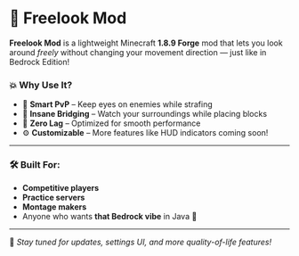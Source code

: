 # 🎯 Freelook Mod

**Freelook Mod** is a lightweight Minecraft **1.8.9 Forge** mod that lets you look around *freely* without changing your movement direction — just like in Bedrock Edition!

### 💥 Why Use It?
- 🧠 **Smart PvP** – Keep eyes on enemies while strafing
- 🧱 **Insane Bridging** – Watch your surroundings while placing blocks
- 🚀 **Zero Lag** – Optimized for smooth performance
- ⚙️ **Customizable** – More features like HUD indicators coming soon!

---

### 🛠️ Built For:
- **Competitive players**
- **Practice servers**
- **Montage makers**
- Anyone who wants **that Bedrock vibe** in Java 🔄

---

📌 *Stay tuned for updates, settings UI, and more quality-of-life features!*
